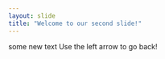 ```yaml
---
layout: slide
title: "Welcome to our second slide!"
---
```

some new text
Use the left arrow to go back!
